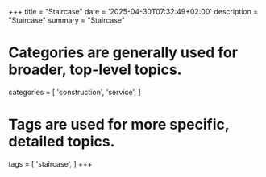 +++
title = "Staircase"
date = '2025-04-30T07:32:49+02:00'
description = "Staircase"
summary = "Staircase"
# Categories are generally used for broader, top-level topics.
categories = [
 'construction',
 'service',
]
# Tags are used for more specific, detailed topics.
tags = [
 'staircase',
]
+++
